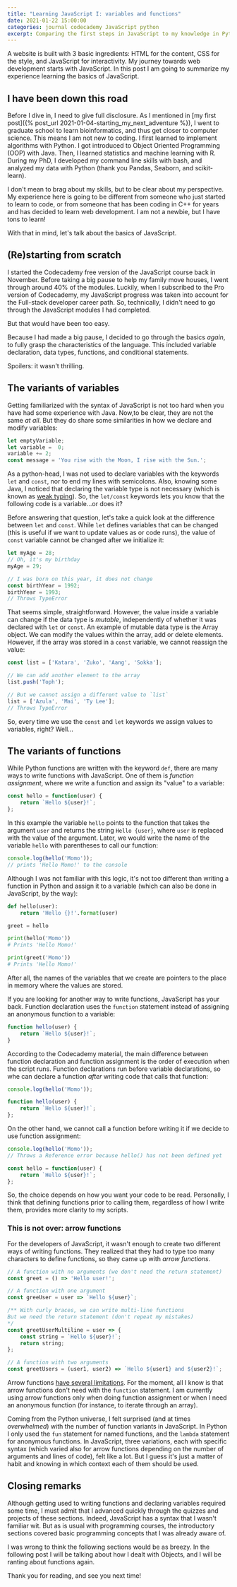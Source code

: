 ```yaml
---
title: "Learning JavaScript I: variables and functions"
date: 2021-01-22 15:00:00
categories: journal codecademy JavaScript python
excerpt: Comparing the first steps in JavaScript to my knowledge in Python.
---
```


A website is built with 3 basic ingredients: HTML for the content, CSS for the style, and JavaScript for interactivity. My journey towards web development starts with JavaScript. In this post I am going to summarize my experience learning the basics of JavaScript.

## I have been down this road

Before I dive in, I need to give full disclosure. As I mentioned in [my first post]({% post_url 2021-01-04-starting_my_next_adventure %}), I went to graduate school to learn bioinformatics, and thus get closer to computer science. This means I am not new to coding. I first learned to implement algorithms with Python. I got introduced to Object Oriented Programming (OOP) with Java. Then, I learned statistics and machine learning with R. During my PhD, I developed my command line skills with bash, and analyzed my data with Python (thank you Pandas, Seaborn, and scikit-learn). 

I don't mean to brag about my skills, but to be clear about my perspective. My experience here is going to be different from someone who just started to learn to code, or from someone that has been coding in C++ for years and has decided to learn web development. I am not a newbie, but I have tons to learn!

With that in mind, let's talk about the basics of JavaScript. 

## (Re)starting from scratch

I started the Codecademy free version of the JavaScript course back in November. Before taking a big pause to help my family move houses, I went through around 40% of the modules. Luckily, when I subscribed to the Pro version of Codecademy, my JavaScript progress was taken into account for the Full-stack developer career path. So, technically, I didn't need to go through the JavaScript modules I had completed. 

But that would have been too easy.

Because I had made a big pause, I decided to go through the basics *again*, to fully grasp the characteristics of the language. This included variable declaration, data types, functions, and conditional statements.

Spoilers: it wasn't thrilling. 

## The variants of variables

Getting familiarized with the syntax of JavaScript is not too hard when you have had some experience with Java. Now,to be clear, they are not the same *at all*. But they do share some similarities in how we declare and modify variables:

```javascript
let emptyVariable;
let variable =  0;
variable += 2;
const message = 'You rise with the Moon, I rise with the Sun.';
```

As a python-head, I was not used to declare variables with the keywords `let` and `const`, nor to end my lines with semicolons. Also, knowing some Java, I noticed that declaring the variable type is not necessary (which is known as [weak typing](https://en.wikipedia.org/wiki/Strong_and_weak_typing)). So, the `let/const` keywords lets you know that the following code is a variable...or does it?

Before answering that question, let's take a quick look at the difference between `let` and `const`. While `let` defines variables that can be changed (this is useful if we want to update values as or code runs), the value of `const` variable cannot be changed after we initialize it:

```javascript
let myAge = 28;
// Oh, it's my birthday
myAge = 29;

// I was born on this year, it does not change
const birthYear = 1992;
birthYear = 1993;
// Throws TypeError
```

That seems simple, straightforward. However, the value inside a variable can change if the data type is *mutable*, independently of whether it was declared with `let` or `const`. An example of mutable data type is the Array object. We can modify the values within the array, add or delete elements. However, if the array was stored in a `const` variable, we cannot reassign the value:

```javascript
const list = ['Katara', 'Zuko', 'Aang', 'Sokka'];

// We can add another element to the array
list.push('Toph');

// But we cannot assign a different value to `list`
list = ['Azula', 'Mai', 'Ty Lee']; 
// Throws TypeError
```
So, every time we use the `const` and `let` keywords we assign values to variables, right? Well...

## The variants of functions

While Python functions are written with the keyword `def`, there are many ways to write functions with JavaScript. One of them is *function assignment*, where we write a function and assign its "value" to a variable:

```javascript
const hello = function(user) {
    return `Hello ${user}!`;
};
```

In this example the variable `hello` points to the function that takes the argument `user` and returns the string `Hello {user}`, where `user` is replaced with the value of the argument. Later, we would write the name of the variable `hello` with parentheses to call our function:

```javascript
console.log(hello('Momo'));
// prints 'Hello Momo!' to the console
```

Although I was not familiar with this logic, it's not too different than writing a function in Python and assign it to a variable (which can also be done in JavaScript, by the way):

```python
def hello(user):
    return 'Hello {}!'.format(user)

greet = hello

print(hello('Momo'))
# Prints 'Hello Momo!'

print(greet('Momo'))
# Prints 'Hello Momo!'
```

After all, the names of the variables that we create are pointers to the place in memory where the values are stored. 

If you are looking for another way to write functions, JavaScript has your back. Function declaration uses the `function` statement instead of assigning an anonymous function to a variable:

```javascript
function hello(user) {
    return `Hello ${user}!`;
}
```
According to the Codecademy material, the main difference between function declaration and function assignment is the order of execution when the script runs. Function declarations run before variable declarations, so whe can declare a function *after* writing code that calls that function:

```javascript
console.log(hello('Momo'));

function hello(user) {
    return `Hello ${user}!`;
};
```

On the other hand, we cannot call a function before writing it if we decide to use function assignment:

```javascript
console.log(hello('Momo'));
// Throws a Reference error because hello() has not been defined yet

const hello = function(user) {
    return `Hello ${user}!`;
};

```

So, the choice depends on how you want your code to be read. Personally, I think that defining functions prior to calling them, regardless of how I write them, provides more clarity to my scripts.

### This is not over: arrow functions

For the developers of JavaScript, it wasn't enough to create two different ways of writing functions. They realized that they had to type too many characters to define functions, so they came up with *arrow functions*. 

```javascript
// A function with no arguments (we don't need the return statement)
const greet = () => 'Hello user!';

// A function with one argument
const greeUser = user => `Hello ${user}`;

/** With curly braces, we can write multi-line functions
But we need the return statement (don't repeat my mistakes)
*/
const greetUserMultiline = user => {
	const string = `Hello ${user}!`;
	return string; 
};

// A function with two arguments
const greetUsers = (user1, user2) => `Hello ${user1} and ${user2}!`;
```

Arrow functions [have several limitations](https://developer.mozilla.org/en-US/docs/Web/JavaScript/Reference/Functions/Arrow_functions). For the moment, all I know is that arrow functions don't need with the `function` statement. I am currently using arrow functions only when doing function assignment or when I need an anonymous function (for instance, to iterate through an array).

Coming from the Python universe, I felt surprised (and at times *overwhelmed*) with the number of function variants in JavaScript. In Python I only used the `fun` statement for named functions, and the `lambda` statement for anonymous functions. In JavaScript, three variations, each with specific syntax (which varied also for arrow functions depending on the number of arguments and lines of code), felt like a lot. But I guess it's just a matter of habit and knowing in which context each of them should be used.

## Closing remarks

Although getting used to writing functions and declaring variables required some time, I must admit that I advanced quickly through the quizzes and projects of these sections. Indeed, JavaScript has a syntax that I wasn't familiar wit. But as is usual with programming courses, the introductory sections covered basic programming concepts that I was already aware of.

I was wrong to think the following sections would be as breezy. In the following post I will be talking about how I dealt with Objects, and I will be ranting about functions again.

Thank you for reading, and see you next time!
